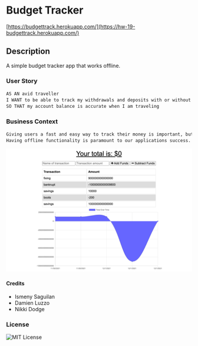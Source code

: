 # Budget Tracker
[https://budgettrack.herokuapp.com/](https://hw-19-budgettrack.herokuapp.com/)

## Description
A simple budget tracker app that works offline.

### User Story 
```md
AS AN avid traveller
I WANT to be able to track my withdrawals and deposits with or without a data/internet connection
SO THAT my account balance is accurate when I am traveling
```

### Business Context 
```md 
Giving users a fast and easy way to track their money is important, but allowing them to access that information anytime is even more important. 
Having offline functionality is paramount to our applications success.
```
![Screenshot of deployed site](screenshot.png)

#### Credits
- Ismeny Saguilan
- Damien Luzzo 
- Nikki Dodge

### License 
![MIT License](https://img.shields.io/apm/l/PACK?style=plastic)
